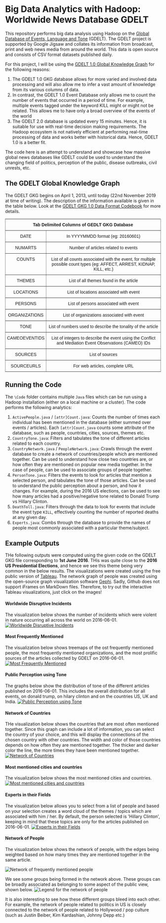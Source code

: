# Big Data Analytics with Hadoop: Worldwide News Database GDELT
This repository performs big data analysis using Hadoop on the [Global Database of Events, Language and Tone](https://www.gdeltproject.org/) (GDELT). The GDELT project is supported by Google Jigsaw and collates its information from broadcast, print and web news media from around the world. This data is open source and consists of CSV format datasets published daily.

For this project, I will be using the [GDELT 1.0 Global Knowledge Graph](http://data.gdeltproject.org/gkg/index.html) for the following reasons:
1.	The GDELT 1.0 GKG database allows for more varied and involved data processing and will also allow me to infer a vast amount of knowledge from its various columns of data.
2.	In contrast, the GDELT 1.0 Event Database only allows me to count the number of events that occurred in a period of time. For example, multiple events tagged under the keyword KILL might or might not be related. This allows me to have only a broad overview of the events of the world
3.	The GDELT 2.0 database is updated every 15 minutes. Hence, it is suitable for use with real-time decision making requirements. The Hadoop ecosystem is not natively efficient at performing real-time processing of data and works better with historical data. Hence, GDELT 1.0 is a better fit.

The code here is an attempt to understand and showcase how massive global news databases like GDELT could be used to understand the changing field of politics, perception of the public, disease outbreaks, civil unrests, etc.

## The GDELT Global Knowledge Graph
The GDELT GKG begins on April 1, 2013, until today (22nd November 2019 at time of writing). The description of the information available is given in the table below. Look at the [GDELT GKG 1.0 Data Format Codebook](http://data.gdeltproject.org/documentation/GDELT-Global_Knowledge_Graph_Codebook.pdf) for more details.
<style type="text/css">
.tg  {border-collapse:collapse;border-spacing:0;}
.tg td{font-family:Arial, sans-serif;font-size:14px;padding:10px 5px;border-style:solid;border-width:1px;overflow:hidden;word-break:normal;border-color:black;}
.tg th{font-family:Arial, sans-serif;font-size:14px;font-weight:normal;padding:10px 5px;border-style:solid;border-width:1px;overflow:hidden;word-break:normal;border-color:black;}
.tg .tg-c3ow{border-color:inherit;text-align:center;vertical-align:top}
</style>
<table class="tg">
  <tr>
    <th class="tg-c3ow" colspan="2"><span style="font-weight:bold">Tab Delimited Columns of GEDLT GKG Database</span></th>
  </tr>
  <tr>
    <td class="tg-c3ow">DATE</td>
    <td class="tg-c3ow">In YYYYMMDD format (eg: 20160601)</td>
  </tr>
  <tr>
    <td class="tg-c3ow">NUMARTS</td>
    <td class="tg-c3ow">Number of articles related to events</td>
  </tr>
  <tr>
    <td class="tg-c3ow">COUNTS</td>
    <td class="tg-c3ow">List of all counts associated with the event, for multiple possible count types (eg: AFFECT, ARREST, KIDNAP, KILL, etc.)</td>
  </tr>
  <tr>
    <td class="tg-c3ow">THEMES</td>
    <td class="tg-c3ow">List of all themes found in the article</td>
  </tr>
  <tr>
    <td class="tg-c3ow">LOCATIONS</td>
    <td class="tg-c3ow">List of locations associated with event</td>
  </tr>
  <tr>
    <td class="tg-c3ow">PERSONS</td>
    <td class="tg-c3ow">List of persons associated with event</td>
  </tr>
  <tr>
    <td class="tg-c3ow">ORGANIZATIONS</td>
    <td class="tg-c3ow">List of organizations associated with event</td>
  </tr>
  <tr>
    <td class="tg-c3ow">TONE</td>
    <td class="tg-c3ow">List of numbers used to describe the tonality of the article</td>
  </tr>
  <tr>
    <td class="tg-c3ow">CAMEOEVENTIDS</td>
    <td class="tg-c3ow">List of integers to describe the event using the Conflict and Mediation Event Observations (CAMEO) IDs</td>
  </tr>
  <tr>
    <td class="tg-c3ow">SOURCES</td>
    <td class="tg-c3ow">List of sources</td>
  </tr>
  <tr>
    <td class="tg-c3ow">SOURCEURLS</td>
    <td class="tg-c3ow">For web articles, complete URL</td>
  </tr>
</table>

## Running the Code
The `\Code` folder contains multiple `Java` files which can be run using a Hadoop installation (either on a local machine or a cluster). The code performs the following analytics:
1. `ActivePeople.java` / `[attr]Count.java`: Counts the number of times each individual has been mentioned in the database (either summed over events / articles). Each `[attr]Count.java` counts some attribute of the database, such as people, countries, cities, sources, themes etc.
2. `CountryTone.java`: Filters and tabulates the tone of different articles related to each country.
3. `CountryNetwork.java` / `PeopleNetwork.java`: Crawls through the event database to create a network of countries/people which are mentioned together. Can be used to understand how close two countries are, or how often they are mentioned on popular new media together. In the case of people, can be used to associate groups of people together.
4. `PersonTone.java`: Filters the events to look for articles that mention a selected person, and tabulates the tone of those articles. Can be used to understand the public perception about a person, and how it changes. For example, during the 2016 US elections, can be used to see how many articles had a positive/negative tone related to Donald Trump vs Hillary Clinton.
5. `DeathToll.java`: Filters through the data to look for events that include the event type `KILL`, effectively counting the number of reported deaths at any given day.
6. `Experts.java`: Combs through the database to provide the names of people most commonly associated with a particular theme/subject.

## Example Outputs
THe following outputs were computed using the given code on the GDELT GKG file corresponding to **1st June 2016**. THis was quite close to the **2016 US Presidential Elections**, and hence we see this theme being very common in the below results. The visualizations were created using the free public version of [Tableau](https://www.tableau.com/). The network graph of people was created using the open-source graph visualization software [Gephi](https://gephi.org/). Sadly, Github does not support iFrames on MarkDown files. Therefore, to try out the interactive Tableau visualizations, just click on the images!

#### Worldwide Disruptive Incidents
The visualization below shows the number of incidents which were violent in nature occurring all across the world on 2016-06-01.
[![Worldwide Disruptive Incidents](Images/Incidents.png)](https://public.tableau.com/views/gsdah547631g3y5sfet1qa54_15742305449410/Incidents?:display_count=y&publish=yes&:origin=viz_share_link)

#### Most Frequently Mentioned
The visualization below shows treemaps of the ost frequently mentioned people, the most frequently mentioned organizations, and the most prolific sources of the articles collected by GDELT on 2016-06-01.
[![Most Frequently Mentioned](Images/Treemaps.png)](https://public.tableau.com/views/gsdah547631g3y5sfet1qa54_15742305449410/Treemaps?:display_count=y&publish=yes&:origin=viz_share_link)

#### Public Perception using Tone
The graphs below show the distribution of tone of the different articles published on 2016-06-01. This includes the overall distribution for all events, on donald trump, on hilary clinton and on the countries US, UK and India.
[![Public Perception using Tone](Images/Tone.png)](https://public.tableau.com/views/gsdah547631g3y5sfet1qa54_15742305449410/Tone?:display_count=y&publish=yes&:origin=viz_share_link)

#### Network of Countries
THe visualization below shows the countries that are most often mentioned together. Since this graph can include a lot of information, you can select the country of your choice, and this will display the connections of the chosen country with other countries. The width and color of those countries depends on how often they are mentioned together. The thicker and darker color the line, the more times they have been mentioned together.
[![Network of Countries](Images/Country_Net.png)](https://public.tableau.com/views/gsdah547631g3y5sfet1qa54_15742305449410/Country_Net?:display_count=y&publish=yes&:origin=viz_share_link)

#### Most mentioned cities and countries
The visualization below shows the most mentioned cities and countries.
[![Most mentioned cities and countries](Images/Famous&#32;Cities.png)](https://public.tableau.com/views/gsdah547631g3y5sfet1qa54_15742305449410/FamousCities?:display_count=y&publish=yes&:origin=viz_share_link)

#### Experts in their Fields
The visualization below allows you to select from a list of people and based on your selection creates a word cloud of the themes / topics which are associated with him / her. By default, the person selected is 'Hillary Clinton', keeping in mind that these topics are only for the articles published on 2016-06-01.
[![Experts in their Fields](Images/WordClouds_People.png)](https://public.tableau.com/views/gsdah547631g3y5sfet1qa54_15742305449410/WordClouds_People?:display_count=y&publish=yes&:origin=viz_share_link)

#### Network of People
The visualization below shows the network of people, with the edges being weighted based on how many times they are mentioned together in the same article.

![Network of frequently mentioned people](Images/people_network.svg)

We see some groups being formed in the network above. These groups can be broadly associated as belonging to some aspect of the public view, shown below.
![Legend for the network of people](Images/network_legend.png)

It is also interesting to see how these different groups bleed into each other. For example, the network of people related to politics in US is closely connected to the network of people related to Hollywood / pop culture (such as Justin Beiber, Kim Kardashian, Johnny Depp etc.)
